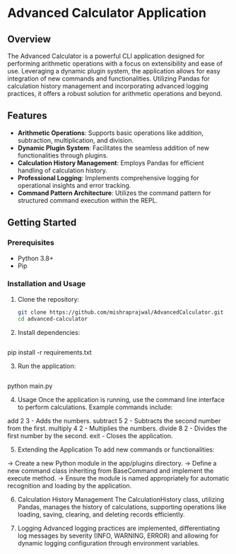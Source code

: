# Advanced Calculator Application

## Overview

The Advanced Calculator is a powerful CLI application designed for performing arithmetic operations with a focus on extensibility and ease of use. Leveraging a dynamic plugin system, the application allows for easy integration of new commands and functionalities. Utilizing Pandas for calculation history management and incorporating advanced logging practices, it offers a robust solution for arithmetic operations and beyond.

## Features

- **Arithmetic Operations**: Supports basic operations like addition, subtraction, multiplication, and division.
- **Dynamic Plugin System**: Facilitates the seamless addition of new functionalities through plugins.
- **Calculation History Management**: Employs Pandas for efficient handling of calculation history.
- **Professional Logging**: Implements comprehensive logging for operational insights and error tracking.
- **Command Pattern Architecture**: Utilizes the command pattern for structured command execution within the REPL.

## Getting Started

### Prerequisites

- Python 3.8+
- Pip

### Installation and Usage

1. Clone the repository:
   ```bash
   git clone https://github.com/mishraprajwal/AdvancedCalculator.git
   cd advanced-calculator

2. Install dependencies:
    ```bash
pip install -r requirements.txt

3. Run the application:
    ```bash
python main.py

4. Usage
Once the application is running, use the command line interface to perform calculations. Example commands include:

add 2 3 - Adds the numbers.
subtract 5 2 - Subtracts the second number from the first.
multiply 4 2 - Multiplies the numbers.
divide 8 2 - Divides the first number by the second.
exit - Closes the application.

5. Extending the Application
To add new commands or functionalities:

-> Create a new Python module in the app/plugins directory.
-> Define a new command class inheriting from BaseCommand and implement the execute method.
-> Ensure the module is named appropriately for automatic recognition and loading by the application.

6. Calculation History Management
The CalculationHistory class, utilizing Pandas, manages the history of calculations, supporting operations like loading, saving, clearing, and deleting records efficiently.

7. Logging
Advanced logging practices are implemented, differentiating log messages by severity (INFO, WARNING, ERROR) and allowing for dynamic logging configuration through environment variables.



